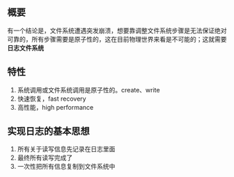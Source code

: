 ## 概要

有一个结论是，文件系统遭遇突发崩溃，想要靠调整文件系统步骤是无法保证绝对可靠的，所有步骤需要是原子性的，这在目前物理世界来看是不可能的；这就需要**日志文件系统**

## 特性

1. 系统调用或文件系统调用是原子性的。create、write
2. 快速恢复，fast recovery
3. 高性能，high performance

## 实现日志的基本思想

1. 所有关于读写信息先记录在日志里面
2. 最终所有读写完成了
3. 一次性把所有信息复制到文件系统中
